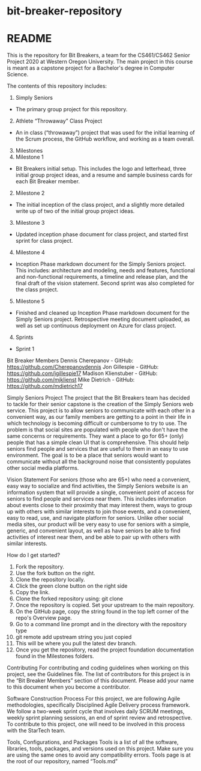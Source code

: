 # bit-breaker-repository

# README


This is the repository for Bit Breakers, a team for the CS461/CS462 Senior Project 2020 at Western Oregon University. The main project in this course is meant as a capstone project for a Bachelor's degree in Computer Science.

The contents of this repository includes:
1. Simply Seniors
- The primary group project for this repository.
2. Athlete “Throwaway” Class Project
- An in class (“throwaway”) project that was used for the initial learning of the Scrum process, the GitHub workflow, and working as a team overall.
3. Milestones
1. Milestone 1
- Bit Breakers initial setup. This includes the logo and letterhead, three initial group project ideas, and a resume and sample business cards for each Bit Breaker member.
2. Milestone 2
- The initial inception of the class project, and a slightly more detailed write up of two of the initial group project ideas.
3. Milestone 3
- Updated inception phase document for class project, and started first sprint for class project.
4. Milestone 4
- Inception Phase markdown document for the Simply Seniors project. This includes: architecture and modeling, needs and features, functional and non-functional requirements, a timeline and release plan, and the final draft of the vision statement. Second sprint was also completed for the class project.
5. Milestone 5
- Finished and cleaned up Inception Phase markdown document for the Simply Seniors project. Retrospective meeting document uploaded, as well as set up continuous deployment on Azure for class project.
4. Sprints
- Sprint 1


Bit Breaker Members
Dennis Cherepanov - GitHub: https://github.com/Cherepanovdennis 
Jon Gillespie - GitHub: https://github.com/jgillespie17 
Madison Klienstuber - GitHub: https://github.com/mjklienst 
Mike Dietrich - GitHub: https://github.com/mdietrich17 

Simply Seniors Project
The project that the Bit Breakers team has decided to tackle for their senior capstone is the creation of the Simply Seniors web service. This project is to allow seniors to communicate with each other in a convenient way, as our family members are getting to a point in their life in which technology is becoming difficult or cumbersome to try to use. The problem is that social sites are populated with people who don't have the same concerns or requirements. They want a place to go for 65+ (only) people that has a simple clean UI that is comprehensive. This should help seniors find people and services that are useful to them in an easy to use environment. The goal is to be a place that seniors would want to communicate without all the background noise that consistently populates other social media platforms.  

Vision Statement
For seniors (those who are 65+) who need a convenient, easy way to socialize and find activities, the Simply Seniors website is an information system that will provide a single, convenient point of access for seniors to find people and services near them. This includes information about events close to their proximity that may interest them, ways to group up with others with similar interests to join those events, and a convenient, easy to read, use, and navigate platform for seniors. Unlike other social media sites, our product will be very easy to use for seniors with a simple, generic, and convenient layout, as well as have seniors be able to find activities of interest near them, and be able to pair up with others with similar interests. 

How do I get started?
1. Fork the repository.
2. Use the fork button on the right.
3. Clone the repository locally.
4. Click the green clone button on the right side
5. Copy the link.
6. Clone the forked repository using: git clone <link of repo>
7. Once the repository is copied. Set your upstream to the main repository.
8. On the GitHub page, copy the string found in the top left corner of the repo's Overview page.
9. Go to a command line prompt and in the directory with the repository type
10. git remote add upstream string you just copied
11. This will be where you pull the latest dev branch.
12. Once you get the repository, read the project foundation documentation found in the Milestones folders.

Contributing
For contributing and coding guidelines when working on this project, see the Guidelines file. The list of contributors for this project is in the “Bit Breaker Members” section of this document. Please add your name to this document when you become a contributor.

Software Construction Process
For this project, we are following Agile methodologies, specifically Disciplined Agile Delivery process framework. We follow a two-week sprint cycle that involves daily SCRUM meetings, weekly sprint planning sessions, an end of sprint review and retrospective. To contribute to this project, one will need to be involved in this process with the StarTech team.

Tools, Configurations, and Packages
Tools is a list of all the software, libraries, tools, packages, and versions used on this project. Make sure you are using the same ones to avoid any compatibility errors. Tools page is at the root of our repository, named “Tools.md”
